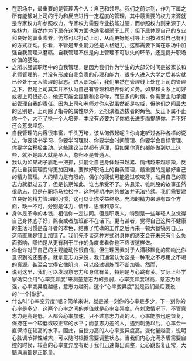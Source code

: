 - 在职场中，最重要的是管理两个人：自己和领导。我们之前讲到，作为下属之所有能够对上司的行为和反应进行一定程度的管理，其中最重要的权力来源就是专家权力和参照权力，专家权力需要专业技能过硬，而参照权力则来源于人格魅力。虽然作为下属在这两方面也通常都弱于上司，但下属体现自己的专业和良好的职业素养，仍然可以打动上司，从而更好地引导上司按照对自己有利的方式互动。你看，不管是专业能力还是人格魅力，这都需要下属在职场中加强自我管理来磨砺。自我管理不仅是向上管理不可缺失的环节，还是提升职场价值的基础。
- 之所以强调职场中的自我管理，是因为我们作为学生的大部分时间是被家长和老师管理的，并没有形成自我负责的心理和能力，很多人进入大学之后其实就已经处于无人管理的状态。进入职场后，我们虽然在管理线上处在上司的管理之下，但是上司其实并不认为自己有管理和培养你的义务。如果和关系上司好或者上司很热心，他还可能会提醒和指导你，而更多的时候，你需要主动承担起管理自我的责任。因为上司和老师对你来说虽然都是权威，但他们之间最大的区别是，上司除了指导的属性以外，还扮演着选拔者的角色。反正下属不止你一个，大不了换一个人培养，本没有必要为了你成长进步而提醒你，弄不好还会惹来埋怨。
- 自我管理的内容很丰富，千头万绪，该从何做起呢？你肯定听过各种各样的说法，你要读书学习、你要学习理财、你要学会时间管理、你要学会目标管理、你要学会积极主动。这些建议当然都有道理，但如果你真的都能做到以上这些，就不是超人就是圣人，总归不是普通人。
- 我认为如果胡子眉毛一把抓，只能让自己身体越来越累、情绪越来越烦躁，反而让自我管理变得更加困难。要做好职场上的自我管理，最重要的是最好自己的精力管理。人的精力是有限的，偶尔的硬仗可能通过咬咬牙，动用自己的意志力就挺过去了，但是长期如此，谁也承受不了。头悬梁、锥刺股的故事虽然很励志，但是在职场马拉松中，这种短期冲刺的做法并无法持续。我们需要建立良好的精力管理的习惯，这可以让你受益终身。充沛的精力来源有四个方面，缺一不可，分别是体力、情绪、思维和意义。
- 身体是革命的本钱，相信你一定认同。但是职场人，特别是一些年轻人总觉得自己身体底子好，熬夜或者加班都不在话下。更有甚者，觉得自己这种不健康的生活习惯是奋斗者的本色，结束了忙碌的工作之后再来一顿大餐犒劳自己，这简直就是错上加错了。我们先不谈这种方式对身体的透支会在未来有什么负面影响，哪怕是从更有利于工作的角度来看你也不应该这样做。
- 你也许对于自己的主观能动性很自信，但生理因素对于人潜移默化的影响比你意识到的还要多。就拿意志力来说，我们通常认为这是一种取之不尽用之不竭的资源。甚至会觉得它像肌肉，可以经过锻炼而不断加强。然而，
- 说到这里，我们可以发现意志力和身体有关，特别是与心跳有关。实际上科学家确实会用“心率变异度”来测量意志力的强弱，心率变异度越高，意志力越强，心率变异度越低，意志力越弱。这个“心率变异度”就是我们最后要说的“一个指标”。
- 什么叫“心率变异度”呢？简单来讲，就是某一刻你的心率是多少，下一刻你的心率是多少，这两个心率之间的差值就是心率变异度。在刺激情况下，不管意志力是高是低，人都会心率加速，只不过意志力高的人，心率能够迅速恢复，保持在一个较低或较正常的水平；而意志力差的人，遇到刺激以后，心率会一直保持在较高的水平。因此，自控力高的人心率变异度高。变化量越高，说明心脏调节弹性越大，可以随时根据需要调整状态。当我们内心充满矛盾需要自控的时候，较高的心率变异度有助于我们迅速做出调整，让心跳恢复正常，大脑满满都是正能量。
